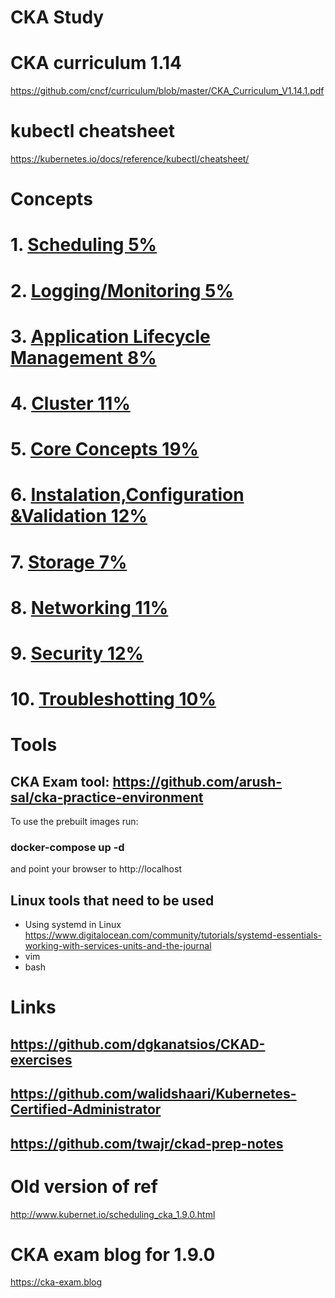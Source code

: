 # CKA Study

# CKA curriculum 1.14
https://github.com/cncf/curriculum/blob/master/CKA_Curriculum_V1.14.1.pdf

# kubectl cheatsheet
https://kubernetes.io/docs/reference/kubectl/cheatsheet/

# Concepts

# 1. <a href=scheduling.md> Scheduling 5% </a>
# 2. <a href=logging.md> Logging/Monitoring 5% </a>
# 3. <a href=applicationlifecycle.md> Application Lifecycle Management 8% </a>
# 4. <a href=cluster.md>Cluster 11%</a>
# 5. <a href=coreconcepts.md>Core Concepts 19%</a>
# 6. <a href=install.md> Instalation,Configuration &Validation 12% </a>
# 7. <a href=storage.md>Storage 7%</a>
# 8. <a href=network.md>Networking 11%</a>
# 9. <a href=security.md>Security 12%</a>
# 10. <a href=troubleshotting.md>Troubleshotting 10%</a>
# Tools 

  ## CKA Exam tool: https://github.com/arush-sal/cka-practice-environment

To use the prebuilt images run:   
  ### docker-compose up -d 
  and point your browser to http://localhost

## Linux tools that need to be used
  * Using systemd in Linux 
https://www.digitalocean.com/community/tutorials/systemd-essentials-working-with-services-units-and-the-journal
  * vim
  * bash

# Links
  ##  https://github.com/dgkanatsios/CKAD-exercises
  ## https://github.com/walidshaari/Kubernetes-Certified-Administrator
  ## https://github.com/twajr/ckad-prep-notes

  # Old version of ref  
  http://www.kubernet.io/scheduling_cka_1.9.0.html
  # CKA exam blog for 1.9.0
https://cka-exam.blog

